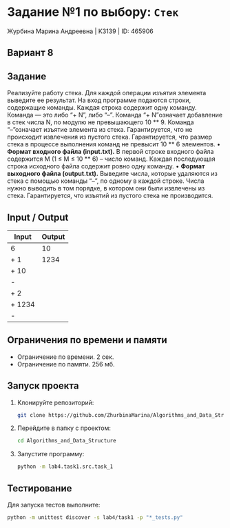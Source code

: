 # Задание №1 по выбору: `Стек`
Журбина Марина Андреевна | K3139 | ID: 465906

## Вариант 8

## Задание 
Реализуйте работу стека. Для каждой операции изъятия элемента выведите ее результат.
На вход программе подаются строки, содержащие команды. Каждая строка содержит одну команду. Команда — это либо “+ N”, либо “–”. Команда “+ N”означает добавление в стек числа N, по модулю не превышающего 10 ** 9. Команда “–”означает изъятие элемента из стека. Гарантируется, что не происходит извлечения из пустого стека. Гарантируется, что размер стека в процессе выполнения команд не превысит 10 ** 6 элементов.
• **Формат входного файла (input.txt).** В первой строке входного файла содержится M (1 ≤ M ≤ 10 ** 6) – число команд. Каждая последующая строка исходного файла содержит ровно одну команду.
• **Формат выходного файла (output.txt).** Выведите числа, которые удаляются из стека с помощью команды “–”, по одному в каждой строке. Числа нужно выводить в том порядке, в котором они были извлечены из стека. Гарантируется, что изъятий из пустого стека не производится.

## Input / Output 

| Input    | Output |
|----------|----------|
| 6    | 10   |
| + 1    | 1234   |
| + 10    |    |
| -    |    |
| + 2    |    |
| + 1234    |    |
| -    |    |

## Ограничения по времени и памяти

- Ограничение по времени. 2 сек.
- Ограничение по памяти. 256 мб.


## Запуск проекта
1. Клонируйте репозиторий:
   ```bash
   git clone https://github.com/ZhurbinaMarina/Algorithms_and_Data_Structure.git
   ```
2. Перейдите в папку с проектом:
   ```bash
   cd Algorithms_and_Data_Structure
   ```
3. Запустите программу:
   ```bash
   python -m lab4.task1.src.task_1
   ```

## Тестирование
Для запуска тестов выполните:
```bash
python -m unittest discover -s lab4/task1 -p "*_tests.py"
```